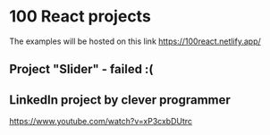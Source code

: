 # 100 React projects

The examples will be hosted on this link
<https://100react.netlify.app/>

## Project "Slider" - failed :(

## LinkedIn project by clever programmer

<https://www.youtube.com/watch?v=xP3cxbDUtrc>
